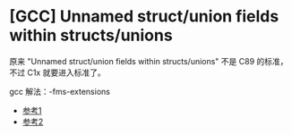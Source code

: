 # [GCC] Unnamed struct/union fields within structs/unions

原来 "Unnamed struct/union fields within structs/unions" 不是 C89 的标准，不过 C1x 就要进入标准了。

gcc 解法：-fms-extensions

 * [参考1][1]
 * [参考2][2]
  
[1]:http://stackoverflow.com/questions/1972003/how-to-use-anonymous-structs-unions-in-c
[2]:http://gcc.gnu.org/onlinedocs/gcc/Unnamed-Fields.html#Unnamed-Fields

